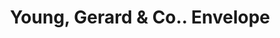 ---
doi: 10.7916/D8VX1TNX
date_other: '1890'
date_other_textual: 1890-1899
form: printed ephemera
genre:
- Envelopes
name:
- Young, Gerard & Co.
object_in_context_url: https://biggert.cul.columbia.edu/items/view/ave_biggert_00875
subject_hierarchical_geographic:
- New York, New York, United States
subject_name:
- Young, Gerard & Co.
title: Young, Gerard & Co.. Envelope
sort_title: Young, Gerard & Co.. Envelope
call_number: ave_biggert_00875
coordinates:
- 40.69277777777778,-73.99027777777778
pid: ave_biggert_00875
identifiers: ave_biggert_00875
canvas_id: ldpd:396147
permalink: "/items/ave_biggert_00875/"
layout: iiif-image-page
---